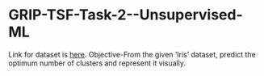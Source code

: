 # GRIP-TSF-Task-2--Unsupervised-ML
Link for dataset is <a href="https://drive.google.com/file/d/11Iq7YvbWZbt8VXjfm06brx66b10YiwK-/view">here</a>.
Objective-From the given ‘Iris’ dataset, predict the optimum number of clusters and represent it visually.
